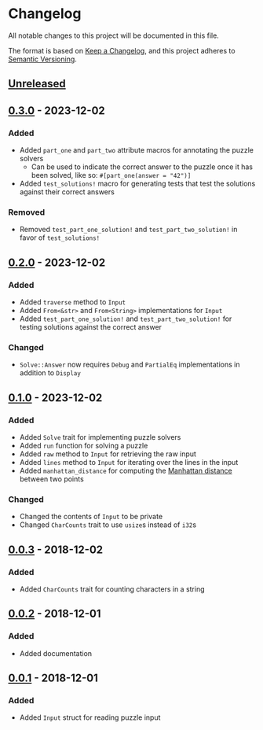 # Changelog

All notable changes to this project will be documented in this file.

The format is based on [Keep a Changelog](https://keepachangelog.com/en/1.0.0/),
and this project adheres to [Semantic Versioning](https://semver.org/spec/v2.0.0.html).

## [Unreleased]

## [0.3.0] - 2023-12-02

### Added

- Added `part_one` and `part_two` attribute macros for annotating the puzzle solvers
  - Can be used to indicate the correct answer to the puzzle once it has been solved, like so: `#[part_one(answer = "42")]`
- Added `test_solutions!` macro for generating tests that test the solutions against their correct answers

### Removed

- Removed `test_part_one_solution!` and `test_part_two_solution!` in favor of `test_solutions!`

## [0.2.0] - 2023-12-02

### Added

- Added `traverse` method to `Input`
- Added `From<&str>` and `From<String>` implementations for `Input`
- Added `test_part_one_solution!` and `test_part_two_solution!` for testing solutions against the correct answer

### Changed

- `Solve::Answer` now requires `Debug` and `PartialEq` implementations in addition to `Display`

## [0.1.0] - 2023-12-02

### Added

- Added `Solve` trait for implementing puzzle solvers
- Added `run` function for solving a puzzle
- Added `raw` method to `Input` for retrieving the raw input
- Added `lines` method to `Input` for iterating over the lines in the input
- Added `manhattan_distance` for computing the [Manhattan distance](https://en.wikipedia.org/wiki/Taxicab_geometry) between two points

### Changed

- Changed the contents of `Input` to be private
- Changed `CharCounts` trait to use `usize`s instead of `i32`s

## [0.0.3] - 2018-12-02

### Added

- Added `CharCounts` trait for counting characters in a string

## [0.0.2] - 2018-12-01

### Added

- Added documentation

## [0.0.1] - 2018-12-01

### Added

- Added `Input` struct for reading puzzle input

[unreleased]: https://github.com/maxdeviant/adventurous/compare/v0.3.0...HEAD
[0.3.0]: https://github.com/maxdeviant/adventurous/compare/v0.2.0...v0.3.0
[0.2.0]: https://github.com/maxdeviant/adventurous/compare/v0.1.0...v0.2.0
[0.1.0]: https://github.com/maxdeviant/adventurous/compare/v0.0.3...v0.1.0
[0.0.3]: https://github.com/maxdeviant/adventurous/compare/v0.0.2...v0.0.3
[0.0.2]: https://github.com/maxdeviant/adventurous/compare/v0.0.1...v0.0.2
[0.0.1]: https://github.com/maxdeviant/adventurous/compare/90b1174...v0.0.1
